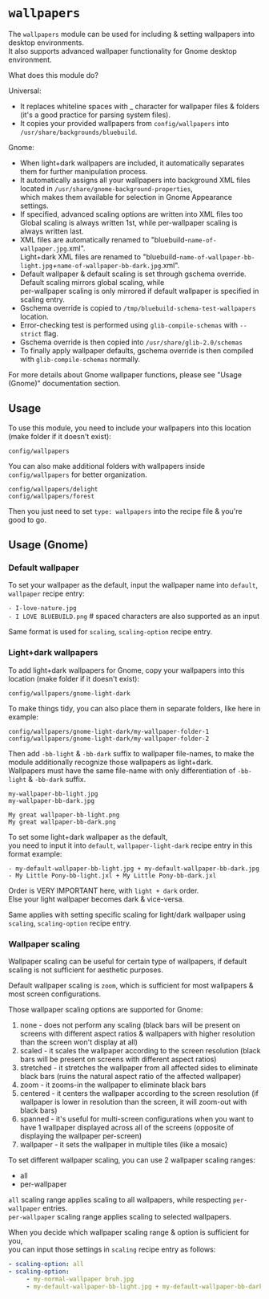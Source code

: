 # `wallpapers`

The `wallpapers` module can be used for including & setting wallpapers into desktop environments.  
It also supports advanced wallpaper functionality for Gnome desktop environment.

What does this module do?

Universal:  
- It replaces whiteline spaces with _ character for wallpaper files & folders (it's a good practice for parsing system files).  
- It copies your provided wallpapers from `config/wallpapers` into `/usr/share/backgrounds/bluebuild`.

Gnome:  
- When light+dark wallpapers are included, it automatically separates them for further manipulation process.  
- It automatically assigns all your wallpapers into background XML files located in `/usr/share/gnome-background-properties`,  
   which makes them available for selection in Gnome Appearance settings.  
- If specified, advanced scaling options are written into XML files too  
   Global scaling is always written 1st, while per-wallpaper scaling is always written last.  
- XML files are automatically renamed to "bluebuild-`name-of-wallpaper.jpg`.xml".  
   Light+dark XML files are renamed to "bluebuild-`name-of-wallpaper-bb-light.jpg`_+_`name-of-wallpaper-bb-dark.jpg`.xml".  
- Default wallpaper & default scaling is set through gschema override.  
   Default scaling mirrors global scaling, while  
   per-wallpaper scaling is only mirrored if default wallpaper is specified in scaling entry.  
- Gschema override is copied to `/tmp/bluebuild-schema-test-wallpapers` location.
- Error-checking test is performed using `glib-compile-schemas` with `--strict` flag.
- Gschema override is then copied into `/usr/share/glib-2.0/schemas`  
- To finally apply wallpaper defaults, gschema override is then compiled with `glib-compile-schemas` normally.

For more details about Gnome wallpaper functions, please see "Usage (Gnome)" documentation section.

## Usage

To use this module, you need to include your wallpapers into this location (make folder if it doesn't exist):

`config/wallpapers`

You can also make additional folders with wallpapers inside `config/wallpapers` for better organization.

`config/wallpapers/delight`  
`config/wallpapers/forest`

Then you just need to set `type: wallpapers` into the recipe file & you're good to go.

## Usage (Gnome)

### Default wallpaper

To set your wallpaper as the default, input the wallpaper name into `default`, `wallpaper` recipe entry:

`- I-love-nature.jpg`  
`- I LOVE BLUEBUILD.png` # spaced characters are also supported as an input

Same format is used for `scaling`, `scaling-option` recipe entry.

### Light+dark wallpapers

To add light+dark wallpapers for Gnome, copy your wallpapers into this location (make folder if it doesn't exist):

`config/wallpapers/gnome-light-dark`

To make things tidy, you can also place them in separate folders, like here in example:

`config/wallpapers/gnome-light-dark/my-wallpaper-folder-1`  
`config/wallpapers/gnome-light-dark/my-wallpaper-folder-2`

Then add `-bb-light` & `-bb-dark` suffix to wallpaper file-names, to make the module additionally recognize those wallpapers as light+dark.  
Wallpapers must have the same file-name with only differentiation of `-bb-light` & `-bb-dark` suffix.

`my-wallpaper-bb-light.jpg`  
`my-wallpaper-bb-dark.jpg`

`My great wallpaper-bb-light.png`  
`My great wallpaper-bb-dark.png`

To set some light+dark wallpaper as the default,  
you need to input it into `default`, `wallpaper-light-dark` recipe entry in this format example:

`- my-default-wallpaper-bb-light.jpg + my-default-wallpaper-bb-dark.jpg`  
`- My Little Pony-bb-light.jxl + My Little Pony-bb-dark.jxl`

Order is VERY IMPORTANT here, with `light + dark` order.  
Else your light wallpaper becomes dark & vice-versa.

Same applies with setting specific scaling for light/dark wallpaper using `scaling`, `scaling-option` recipe entry.

### Wallpaper scaling

Wallpaper scaling can be useful for certain type of wallpapers, if default scaling is not sufficient for aesthetic purposes.

Default wallpaper scaling is `zoom`, which is sufficient for most wallpapers & most screen configurations.

Those wallpaper scaling options are supported for Gnome:

1. none - does not perform any scaling (black bars will be present on screens with different aspect ratios & wallpapers with higher resolution than the screen won't display at all)  
2. scaled - it scales the wallpaper according to the screen resolution (black bars will be present on screens with different aspect ratios)  
3. stretched - it stretches the wallpaper from all affected sides to eliminate black bars (ruins the natural aspect ratio of the affected wallpaper)  
4. zoom - it zooms-in the wallpaper to eliminate black bars  
5. centered - it centers the wallpaper according to the screen resolution (if wallpaper is lower in resolution than the screen, it will zoom-out with black bars)  
6. spanned - it's useful for multi-screen configurations when you want to have 1 wallpaper displayed across all of the screens (opposite of displaying the wallpaper per-screen)  
7. wallpaper - it sets the wallpaper in multiple tiles (like a mosaic)

To set different wallpaper scaling, you can use 2 wallpaper scaling ranges:  
- all  
- per-wallpaper

`all` scaling range applies scaling to all wallpapers, while respecting `per-wallpaper` entries.  
`per-wallpaper` scaling range applies scaling to selected wallpapers.

When you decide which wallpaper scaling range & option is sufficient for you,  
you can input those settings in `scaling` recipe entry as follows:

```yaml
- scaling-option: all  
- scaling-option:  
     - my-normal-wallpaper bruh.jpg  
     - my-default-wallpaper-bb-light.jpg + my-default-wallpaper-bb-dark.jpg
```
